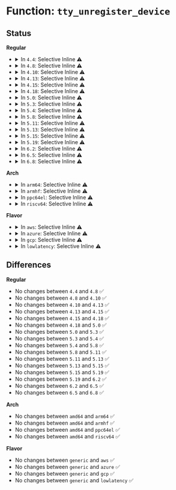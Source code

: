 # Function: <code>tty_unregister_device</code>

## Status
<b>Regular</b>
<ul>
<li>
<details>
<summary>In <code>4.4</code>: Selective Inline ⚠️</summary>

```c
void tty_unregister_device(struct tty_driver *driver, unsigned int index);
```

**Collision:** Unique Global

**Inline:** Selective

**Transformation:** False

**Instances:**

```
In drivers/tty/tty_io.c (ffffffff814e0040)
Location: drivers/tty/tty_io.c:3348
Inline: True
Direct callers:
  - drivers/tty/tty_io.c:destruct_tty_driver
  - drivers/tty/tty_io.c:tty_register_driver
  - drivers/tty/serial/serial_core.c:uart_remove_one_port
```
**Symbols:**

```
ffffffff814e0040-ffffffff814e008e: tty_unregister_device (STB_GLOBAL)
```
</details>
</li>
<li>
<details>
<summary>In <code>4.8</code>: Selective Inline ⚠️</summary>

```c
void tty_unregister_device(struct tty_driver *driver, unsigned int index);
```

**Collision:** Unique Global

**Inline:** Selective

**Transformation:** False

**Instances:**

```
In drivers/tty/tty_io.c (ffffffff81531870)
Location: drivers/tty/tty_io.c:3344
Inline: True
Direct callers:
  - drivers/tty/tty_io.c:tty_register_driver
  - drivers/tty/tty_io.c:destruct_tty_driver
  - drivers/tty/serial/serial_core.c:uart_remove_one_port
```
**Symbols:**

```
ffffffff81531870-ffffffff815318be: tty_unregister_device (STB_GLOBAL)
```
</details>
</li>
<li>
<details>
<summary>In <code>4.10</code>: Selective Inline ⚠️</summary>

```c
void tty_unregister_device(struct tty_driver *driver, unsigned int index);
```

**Collision:** Unique Global

**Inline:** Selective

**Transformation:** False

**Instances:**

```
In drivers/tty/tty_io.c (ffffffff8155dfb0)
Location: drivers/tty/tty_io.c:3344
Inline: True
Direct callers:
  - drivers/tty/tty_io.c:tty_register_driver
  - drivers/tty/tty_io.c:destruct_tty_driver
  - drivers/tty/serial/serial_core.c:uart_remove_one_port
```
**Symbols:**

```
ffffffff8155dfb0-ffffffff8155dffe: tty_unregister_device (STB_GLOBAL)
```
</details>
</li>
<li>
<details>
<summary>In <code>4.13</code>: Selective Inline ⚠️</summary>

```c
void tty_unregister_device(struct tty_driver *driver, unsigned int index);
```

**Collision:** Unique Global

**Inline:** Selective

**Transformation:** False

**Instances:**

```
In drivers/tty/tty_io.c (ffffffff81572f20)
Location: drivers/tty/tty_io.c:2902
Inline: True
Direct callers:
  - drivers/tty/tty_io.c:tty_register_driver
  - drivers/tty/tty_io.c:tty_driver_kref_put
  - drivers/tty/tty_port.c:tty_port_unregister_device
```
**Symbols:**

```
ffffffff81572f20-ffffffff81572f6e: tty_unregister_device (STB_GLOBAL)
```
</details>
</li>
<li>
<details>
<summary>In <code>4.15</code>: Selective Inline ⚠️</summary>

```c
void tty_unregister_device(struct tty_driver *driver, unsigned int index);
```

**Collision:** Unique Global

**Inline:** Selective

**Transformation:** False

**Instances:**

```
In drivers/tty/tty_io.c (ffffffff815d72b0)
Location: drivers/tty/tty_io.c:3009
Inline: True
Direct callers:
  - drivers/tty/tty_io.c:tty_register_driver
  - drivers/tty/tty_io.c:destruct_tty_driver
  - drivers/tty/tty_port.c:tty_port_unregister_device
  - drivers/usb/host/xhci-dbgtty.c:xhci_dbc_tty_unregister_device
  - drivers/usb/host/xhci-dbgtty.c:xhci_dbc_tty_register_device
```
**Symbols:**

```
ffffffff815d72b0-ffffffff815d72fe: tty_unregister_device (STB_GLOBAL)
```
</details>
</li>
<li>
<details>
<summary>In <code>4.18</code>: Selective Inline ⚠️</summary>

```c
void tty_unregister_device(struct tty_driver *driver, unsigned int index);
```

**Collision:** Unique Global

**Inline:** Selective

**Transformation:** False

**Instances:**

```
In drivers/tty/tty_io.c (ffffffff81610250)
Location: drivers/tty/tty_io.c:3030
Inline: True
Direct callers:
  - drivers/tty/tty_io.c:tty_register_driver
  - drivers/tty/tty_io.c:destruct_tty_driver
  - drivers/tty/tty_port.c:tty_port_unregister_device
  - drivers/usb/host/xhci-dbgtty.c:xhci_dbc_tty_unregister_device
  - drivers/usb/host/xhci-dbgtty.c:xhci_dbc_tty_register_device
```
**Symbols:**

```
ffffffff81610250-ffffffff816102a3: tty_unregister_device (STB_GLOBAL)
```
</details>
</li>
<li>
<details>
<summary>In <code>5.0</code>: Selective Inline ⚠️</summary>

```c
void tty_unregister_device(struct tty_driver *driver, unsigned int index);
```

**Collision:** Unique Global

**Inline:** Selective

**Transformation:** False

**Instances:**

```
In drivers/tty/tty_io.c (ffffffff8162d050)
Location: drivers/tty/tty_io.c:3185
Inline: True
Direct callers:
  - drivers/tty/tty_io.c:tty_register_driver
  - drivers/tty/tty_io.c:destruct_tty_driver
  - drivers/tty/tty_port.c:tty_port_unregister_device
  - drivers/usb/host/xhci-dbgtty.c:xhci_dbc_tty_unregister_device
  - drivers/usb/host/xhci-dbgtty.c:xhci_dbc_tty_register_device
```
**Symbols:**

```
ffffffff8162d050-ffffffff8162d0a3: tty_unregister_device (STB_GLOBAL)
```
</details>
</li>
<li>
<details>
<summary>In <code>5.3</code>: Selective Inline ⚠️</summary>

```c
void tty_unregister_device(struct tty_driver *driver, unsigned int index);
```

**Collision:** Unique Global

**Inline:** Selective

**Transformation:** False

**Instances:**

```
In drivers/tty/tty_io.c (ffffffff81660cb0)
Location: drivers/tty/tty_io.c:3189
Inline: True
Direct callers:
  - drivers/tty/tty_io.c:tty_register_driver
  - drivers/tty/tty_io.c:destruct_tty_driver
  - drivers/tty/tty_port.c:tty_port_unregister_device
  - drivers/usb/host/xhci-dbgtty.c:xhci_dbc_tty_unregister_device
  - drivers/usb/host/xhci-dbgtty.c:xhci_dbc_tty_register_device
```
**Symbols:**

```
ffffffff81660cb0-ffffffff81660d03: tty_unregister_device (STB_GLOBAL)
```
</details>
</li>
<li>
<details>
<summary>In <code>5.4</code>: Selective Inline ⚠️</summary>

```c
void tty_unregister_device(struct tty_driver *driver, unsigned int index);
```

**Collision:** Unique Global

**Inline:** Selective

**Transformation:** False

**Instances:**

```
In drivers/tty/tty_io.c (ffffffff81683300)
Location: drivers/tty/tty_io.c:3185
Inline: True
Direct callers:
  - drivers/tty/tty_io.c:tty_register_driver
  - drivers/tty/tty_io.c:destruct_tty_driver
  - drivers/tty/tty_port.c:tty_port_unregister_device
  - drivers/usb/host/xhci-dbgtty.c:xhci_dbc_tty_unregister_device
  - drivers/usb/host/xhci-dbgtty.c:xhci_dbc_tty_register_device
```
**Symbols:**

```
ffffffff81683300-ffffffff81683353: tty_unregister_device (STB_GLOBAL)
```
</details>
</li>
<li>
<details>
<summary>In <code>5.8</code>: Selective Inline ⚠️</summary>

```c
void tty_unregister_device(struct tty_driver *driver, unsigned int index);
```

**Collision:** Unique Global

**Inline:** Selective

**Transformation:** False

**Instances:**

```
In drivers/tty/tty_io.c (ffffffff817341e0)
Location: drivers/tty/tty_io.c:3188
Inline: True
Direct callers:
  - drivers/tty/tty_io.c:tty_register_driver
  - drivers/tty/tty_io.c:destruct_tty_driver
  - drivers/tty/tty_port.c:tty_port_unregister_device
  - drivers/usb/host/xhci-dbgtty.c:xhci_dbc_tty_unregister_device
  - drivers/usb/host/xhci-dbgtty.c:xhci_dbc_tty_register_device
```
**Symbols:**

```
ffffffff817341e0-ffffffff81734233: tty_unregister_device (STB_GLOBAL)
```
</details>
</li>
<li>
<details>
<summary>In <code>5.11</code>: Selective Inline ⚠️</summary>

```c
void tty_unregister_device(struct tty_driver *driver, unsigned int index);
```

**Collision:** Unique Global

**Inline:** Selective

**Transformation:** False

**Instances:**

```
In drivers/tty/tty_io.c (ffffffff81750330)
Location: drivers/tty/tty_io.c:3281
Inline: True
Direct callers:
  - drivers/tty/tty_io.c:tty_register_driver
  - drivers/tty/tty_io.c:destruct_tty_driver
  - drivers/tty/tty_port.c:tty_port_unregister_device
  - drivers/usb/host/xhci-dbgtty.c:xhci_dbc_tty_unregister_device
  - drivers/usb/host/xhci-dbgtty.c:xhci_dbc_tty_register_device
```
**Symbols:**

```
ffffffff81750330-ffffffff81750383: tty_unregister_device (STB_GLOBAL)
```
</details>
</li>
<li>
<details>
<summary>In <code>5.13</code>: Selective Inline ⚠️</summary>

```c
void tty_unregister_device(struct tty_driver *driver, unsigned int index);
```

**Collision:** Unique Global

**Inline:** Selective

**Transformation:** False

**Instances:**

```
In drivers/tty/tty_io.c (ffffffff817341b0)
Location: drivers/tty/tty_io.c:3330
Inline: True
Direct callers:
  - drivers/tty/tty_io.c:tty_register_driver
  - drivers/tty/tty_io.c:destruct_tty_driver
  - drivers/tty/tty_port.c:tty_port_unregister_device
  - drivers/usb/host/xhci-dbgtty.c:xhci_dbc_tty_unregister_device
  - drivers/usb/host/xhci-dbgtty.c:xhci_dbc_tty_register_device
```
**Symbols:**

```
ffffffff817341b0-ffffffff81734203: tty_unregister_device (STB_GLOBAL)
```
</details>
</li>
<li>
<details>
<summary>In <code>5.15</code>: Selective Inline ⚠️</summary>

```c
void tty_unregister_device(struct tty_driver *driver, unsigned int index);
```

**Collision:** Unique Global

**Inline:** Selective

**Transformation:** False

**Instances:**

```
In drivers/tty/tty_io.c (ffffffff817b4b10)
Location: drivers/tty/tty_io.c:3330
Inline: True
Direct callers:
  - drivers/tty/tty_io.c:tty_register_driver
  - drivers/tty/tty_io.c:destruct_tty_driver
  - drivers/tty/tty_port.c:tty_port_unregister_device
  - drivers/usb/host/xhci-dbgtty.c:xhci_dbc_tty_unregister_device
```
**Symbols:**

```
ffffffff817b4b10-ffffffff817b4b63: tty_unregister_device (STB_GLOBAL)
```
</details>
</li>
<li>
<details>
<summary>In <code>5.19</code>: Selective Inline ⚠️</summary>

```c
void tty_unregister_device(struct tty_driver *driver, unsigned int index);
```

**Collision:** Unique Global

**Inline:** Selective

**Transformation:** False

**Instances:**

```
In drivers/tty/tty_io.c (ffffffff818f0920)
Location: drivers/tty/tty_io.c:3297
Inline: True
Direct callers:
  - drivers/tty/tty_io.c:tty_register_driver
  - drivers/tty/tty_io.c:destruct_tty_driver
  - drivers/tty/tty_port.c:tty_port_unregister_device
  - drivers/usb/host/xhci-dbgtty.c:xhci_dbc_tty_unregister_device
```
**Symbols:**

```
ffffffff818f0920-ffffffff818f0987: tty_unregister_device (STB_GLOBAL)
```
</details>
</li>
<li>
<details>
<summary>In <code>6.2</code>: Selective Inline ⚠️</summary>

```c
void tty_unregister_device(struct tty_driver *driver, unsigned int index);
```

**Collision:** Unique Global

**Inline:** Selective

**Transformation:** False

**Instances:**

```
In drivers/tty/tty_io.c (ffffffff81a48ad0)
Location: drivers/tty/tty_io.c:3295
Inline: True
Direct callers:
  - drivers/tty/tty_io.c:tty_register_driver
  - drivers/tty/tty_io.c:destruct_tty_driver
  - drivers/tty/tty_port.c:tty_port_unregister_device
  - drivers/usb/host/xhci-dbgtty.c:xhci_dbc_tty_unregister_device
```
**Symbols:**

```
ffffffff81a48ad0-ffffffff81a48b37: tty_unregister_device (STB_GLOBAL)
```
</details>
</li>
<li>
<details>
<summary>In <code>6.5</code>: Selective Inline ⚠️</summary>

```c
void tty_unregister_device(struct tty_driver *driver, unsigned int index);
```

**Collision:** Unique Global

**Inline:** Selective

**Transformation:** False

**Instances:**

```
In drivers/tty/tty_io.c (ffffffff81a92d20)
Location: drivers/tty/tty_io.c:3302
Inline: True
Direct callers:
  - drivers/tty/tty_io.c:tty_register_driver
  - drivers/tty/tty_io.c:destruct_tty_driver
  - drivers/tty/tty_port.c:tty_port_unregister_device
  - drivers/usb/host/xhci-dbgtty.c:xhci_dbc_tty_unregister_device
```
**Symbols:**

```
ffffffff81a92d20-ffffffff81a92d87: tty_unregister_device (STB_GLOBAL)
```
</details>
</li>
<li>
<details>
<summary>In <code>6.8</code>: Selective Inline ⚠️</summary>

```c
void tty_unregister_device(struct tty_driver *driver, unsigned int index);
```

**Collision:** Unique Global

**Inline:** Selective

**Transformation:** False

**Instances:**

```
In drivers/tty/tty_io.c (ffffffff81ae5770)
Location: drivers/tty/tty_io.c:3319
Inline: True
Direct callers:
  - drivers/tty/tty_io.c:tty_register_driver
  - drivers/tty/tty_io.c:destruct_tty_driver
  - drivers/tty/tty_port.c:tty_port_unregister_device
  - drivers/usb/host/xhci-dbgtty.c:xhci_dbc_tty_unregister_device
```
**Symbols:**

```
ffffffff81ae5770-ffffffff81ae57d7: tty_unregister_device (STB_GLOBAL)
```
</details>
</li>
</ul>
<b>Arch</b>
<ul>
<li>
<details>
<summary>In <code>arm64</code>: Selective Inline ⚠️</summary>

```c
void tty_unregister_device(struct tty_driver *driver, unsigned int index);
```

**Collision:** Unique Global

**Inline:** Selective

**Transformation:** False

**Instances:**

```
In drivers/tty/tty_io.c (ffff80001084f8d8)
Location: drivers/tty/tty_io.c:3185
Inline: True
Direct callers:
  - drivers/tty/tty_io.c:tty_register_driver
  - drivers/tty/tty_io.c:tty_driver_kref_put
  - drivers/tty/tty_port.c:tty_port_unregister_device
  - drivers/usb/host/xhci-dbgtty.c:xhci_dbc_tty_unregister_device
  - drivers/usb/host/xhci-dbgtty.c:xhci_dbc_tty_register_device
```
**Symbols:**

```
ffff80001084f8d8-ffff80001084f940: tty_unregister_device (STB_GLOBAL)
```
</details>
</li>
<li>
<details>
<summary>In <code>armhf</code>: Selective Inline ⚠️</summary>

```c
void tty_unregister_device(struct tty_driver *driver, unsigned int index);
```

**Collision:** Unique Global

**Inline:** Selective

**Transformation:** False

**Instances:**

```
In drivers/tty/tty_io.c (c095b90c)
Location: drivers/tty/tty_io.c:3185
Inline: True
Direct callers:
  - drivers/tty/tty_io.c:tty_register_driver
  - drivers/tty/tty_io.c:tty_driver_kref_put
  - drivers/tty/tty_port.c:tty_port_unregister_device
  - drivers/usb/host/xhci-dbgtty.c:xhci_dbc_tty_unregister_device
  - drivers/usb/host/xhci-dbgtty.c:xhci_dbc_tty_register_device
```
**Symbols:**

```
c095b90c-c095b96c: tty_unregister_device (STB_GLOBAL)
```
</details>
</li>
<li>
<details>
<summary>In <code>ppc64el</code>: Selective Inline ⚠️</summary>

```c
void tty_unregister_device(struct tty_driver *driver, unsigned int index);
```

**Collision:** Unique Global

**Inline:** Selective

**Transformation:** False

**Instances:**

```
In drivers/tty/tty_io.c (c0000000008ef9c0)
Location: drivers/tty/tty_io.c:3185
Inline: True
Direct callers:
  - drivers/tty/tty_io.c:tty_register_driver
  - drivers/tty/tty_io.c:tty_driver_kref_put
  - drivers/tty/tty_port.c:tty_port_unregister_device
  - drivers/usb/host/xhci-dbgtty.c:xhci_dbc_tty_unregister_device
  - drivers/usb/host/xhci-dbgtty.c:xhci_dbc_tty_register_device
```
**Symbols:**

```
c0000000008ef9c0-c0000000008efa78: tty_unregister_device (STB_GLOBAL)
```
</details>
</li>
<li>
<details>
<summary>In <code>riscv64</code>: Selective Inline ⚠️</summary>

```c
void tty_unregister_device(struct tty_driver *driver, unsigned int index);
```

**Collision:** Unique Global

**Inline:** Selective

**Transformation:** False

**Instances:**

```
In drivers/tty/tty_io.c (ffffffe00052dd4a)
Location: drivers/tty/tty_io.c:3185
Inline: True
Direct callers:
  - drivers/tty/tty_io.c:tty_register_driver
  - drivers/tty/tty_io.c:destruct_tty_driver
  - drivers/tty/tty_port.c:tty_port_unregister_device
  - drivers/usb/host/xhci-dbgtty.c:xhci_dbc_tty_unregister_device
  - drivers/usb/host/xhci-dbgtty.c:xhci_dbc_tty_register_device
```
**Symbols:**

```
ffffffe00052dd4a-ffffffe00052ddbe: tty_unregister_device (STB_GLOBAL)
```
</details>
</li>
</ul>
<b>Flavor</b>
<ul>
<li>
<details>
<summary>In <code>aws</code>: Selective Inline ⚠️</summary>

```c
void tty_unregister_device(struct tty_driver *driver, unsigned int index);
```

**Collision:** Unique Global

**Inline:** Selective

**Transformation:** False

**Instances:**

```
In drivers/tty/tty_io.c (ffffffff81648d80)
Location: drivers/tty/tty_io.c:3185
Inline: True
Direct callers:
  - drivers/tty/tty_io.c:tty_register_driver
  - drivers/tty/tty_io.c:destruct_tty_driver
  - drivers/tty/tty_port.c:tty_port_unregister_device
```
**Symbols:**

```
ffffffff81648d80-ffffffff81648dd3: tty_unregister_device (STB_GLOBAL)
```
</details>
</li>
<li>
<details>
<summary>In <code>azure</code>: Selective Inline ⚠️</summary>

```c
void tty_unregister_device(struct tty_driver *driver, unsigned int index);
```

**Collision:** Unique Global

**Inline:** Selective

**Transformation:** False

**Instances:**

```
In drivers/tty/tty_io.c (ffffffff816291e0)
Location: drivers/tty/tty_io.c:3185
Inline: True
Direct callers:
  - drivers/tty/tty_io.c:tty_register_driver
  - drivers/tty/tty_io.c:destruct_tty_driver
  - drivers/tty/tty_port.c:tty_port_unregister_device
  - drivers/usb/host/xhci-dbgtty.c:xhci_dbc_tty_unregister_device
  - drivers/usb/host/xhci-dbgtty.c:xhci_dbc_tty_register_device
```
**Symbols:**

```
ffffffff816291e0-ffffffff81629233: tty_unregister_device (STB_GLOBAL)
```
</details>
</li>
<li>
<details>
<summary>In <code>gcp</code>: Selective Inline ⚠️</summary>

```c
void tty_unregister_device(struct tty_driver *driver, unsigned int index);
```

**Collision:** Unique Global

**Inline:** Selective

**Transformation:** False

**Instances:**

```
In drivers/tty/tty_io.c (ffffffff81677140)
Location: drivers/tty/tty_io.c:3185
Inline: True
Direct callers:
  - drivers/tty/tty_io.c:tty_register_driver
  - drivers/tty/tty_io.c:destruct_tty_driver
  - drivers/tty/tty_port.c:tty_port_unregister_device
  - drivers/usb/host/xhci-dbgtty.c:xhci_dbc_tty_unregister_device
  - drivers/usb/host/xhci-dbgtty.c:xhci_dbc_tty_register_device
```
**Symbols:**

```
ffffffff81677140-ffffffff81677193: tty_unregister_device (STB_GLOBAL)
```
</details>
</li>
<li>
<details>
<summary>In <code>lowlatency</code>: Selective Inline ⚠️</summary>

```c
void tty_unregister_device(struct tty_driver *driver, unsigned int index);
```

**Collision:** Unique Global

**Inline:** Selective

**Transformation:** False

**Instances:**

```
In drivers/tty/tty_io.c (ffffffff81691860)
Location: drivers/tty/tty_io.c:3185
Inline: True
Direct callers:
  - drivers/tty/tty_io.c:tty_register_driver
  - drivers/tty/tty_io.c:destruct_tty_driver
  - drivers/tty/tty_port.c:tty_port_unregister_device
  - drivers/usb/host/xhci-dbgtty.c:xhci_dbc_tty_unregister_device
  - drivers/usb/host/xhci-dbgtty.c:xhci_dbc_tty_register_device
```
**Symbols:**

```
ffffffff81691860-ffffffff816918b3: tty_unregister_device (STB_GLOBAL)
```
</details>
</li>
</ul>

## Differences
<b>Regular</b>
<ul>
<li>
No changes between <code>4.4</code> and <code>4.8</code> ✅
</li>
<li>
No changes between <code>4.8</code> and <code>4.10</code> ✅
</li>
<li>
No changes between <code>4.10</code> and <code>4.13</code> ✅
</li>
<li>
No changes between <code>4.13</code> and <code>4.15</code> ✅
</li>
<li>
No changes between <code>4.15</code> and <code>4.18</code> ✅
</li>
<li>
No changes between <code>4.18</code> and <code>5.0</code> ✅
</li>
<li>
No changes between <code>5.0</code> and <code>5.3</code> ✅
</li>
<li>
No changes between <code>5.3</code> and <code>5.4</code> ✅
</li>
<li>
No changes between <code>5.4</code> and <code>5.8</code> ✅
</li>
<li>
No changes between <code>5.8</code> and <code>5.11</code> ✅
</li>
<li>
No changes between <code>5.11</code> and <code>5.13</code> ✅
</li>
<li>
No changes between <code>5.13</code> and <code>5.15</code> ✅
</li>
<li>
No changes between <code>5.15</code> and <code>5.19</code> ✅
</li>
<li>
No changes between <code>5.19</code> and <code>6.2</code> ✅
</li>
<li>
No changes between <code>6.2</code> and <code>6.5</code> ✅
</li>
<li>
No changes between <code>6.5</code> and <code>6.8</code> ✅
</li>
</ul>
<b>Arch</b>
<ul>
<li>
No changes between <code>amd64</code> and <code>arm64</code> ✅
</li>
<li>
No changes between <code>amd64</code> and <code>armhf</code> ✅
</li>
<li>
No changes between <code>amd64</code> and <code>ppc64el</code> ✅
</li>
<li>
No changes between <code>amd64</code> and <code>riscv64</code> ✅
</li>
</ul>
<b>Flavor</b>
<ul>
<li>
No changes between <code>generic</code> and <code>aws</code> ✅
</li>
<li>
No changes between <code>generic</code> and <code>azure</code> ✅
</li>
<li>
No changes between <code>generic</code> and <code>gcp</code> ✅
</li>
<li>
No changes between <code>generic</code> and <code>lowlatency</code> ✅
</li>
</ul>
